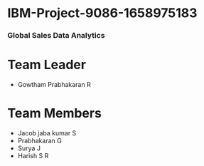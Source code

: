 # IBM-Project-9086-1658975183
<h3>Global Sales Data Analytics</h3>

<h1> Team Leader</h1>
<ul><li> Gowtham Prabhakaran R </li></ul>

<h1> Team Members</h1>
<ul>
  <li>Jacob jaba kumar S </li>
  <li>Prabhakaran G </li>
  <li>Surya J </li>
  <li> Harish S R</li>
</ul>
